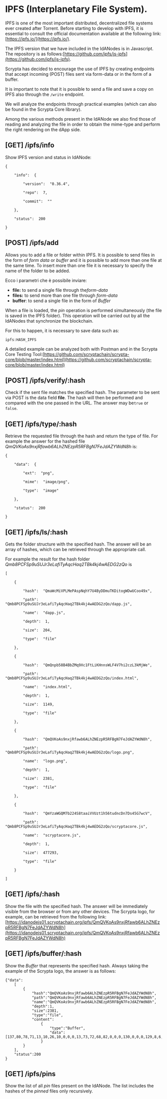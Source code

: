 # IPFS (Interplanetary File System).
IPFS is one of the most important distributed, decentralized file systems ever created after Torrent. Before starting to develop with IPFS, it is essential to consult the official documentation available at the following link: [https://ipfs.io/](https://ipfs.io/).

The IPFS version that we have included in the IdANodes is in Javascript. The repository is as follows:[https://github.com/ipfs/js-ipfs](https://github.com/ipfs/js-ipfs).

Scrypta has decided to encourage the use of IPFS by creating endpoints that accept incoming (POST) files sent via form-data or in the form of a buffer.

It is important to note that it is possible to send a file and save a copy on IPFS also through the `/write` endpoint.

We will analyze the endpoints through practical examples (which can also be found in the Scrypta Core library).

Among the various methods present in the IdANode we also find those of reading and analyzing the file in order to obtain the mime-type and perform the right rendering on the dApp side.

## [GET] /ipfs/info

Show IPFS version and status in IdANode:
```
{

	"info":  {

		"version":  "0.36.4",

		"repo":  7,

		"commit":  ""

	},

	"status":  200

}
```

## [POST] /ipfs/add

Allows you to add a file or folder within IPFS. It is possible to send files in the form of *form data* or *buffer* and it is possible to add more than one file at the same time.
To insert more than one file it is necessary to specify the name of the folder to be added.

Ecco i parametri che è possibile inviare:
- **file:** to send a single file through the*form-data*
- **files:** to send more than one file through *form-data*
- **buffer**: to send a single file in the form of *Buffer*

When a file is loaded, the _pin_ operation is performed simultaneously (the file is saved in the IPFS folder). This operation will be carried out by all the IdANodes that synchronize the blockchain.

For this to happen, it is necessary to save data such as:

```
ipfs:HASH_IPFS
```

A detailed example can be analyzed both with Postman and in the Scrypta Core Testing Tool:[https://github.com/scryptachain/scrypta-core/blob/master/index.html](https://github.com/scryptachain/scrypta-core/blob/master/index.html)

## [POST] /ipfs/verify/:hash

Check if the sent file matches the specified hash. The parameter to be sent via POST is the data field **file**. The hash will then be performed and compared with the one passed in the URL. The answer may be`true` or `false`.

## [GET] /ipfs/type/:hash

Retrieve the requested file through the hash and return the type of file.
For example the answer for the hashed file _QmQVKoAs9nxjRfawb6ALhZNEzpR5RFBgN7FeJdAZYWdN8h_ is:
```
{

	"data":  {
		
		"ext":  "png",

		"mime":  "image/png",

		"type":  "image"

	},

	"status":  200

}
```

## [GET] /ipfs/ls/:hash

Gets the folder structure with the specified hash. The answer will be an array of hashes, which can be retrieved through the appropriate call.

For example the result for the hash folder _Qmb8PCFSp9uSUJr3eLafiTyAqcHaq2TBk4kj4wAEDG2zQo_ is
```
[

	{

		"hash":  "QmaWcMiVPLMePAspNqhY7U4ByDDmuTKDitogWDwUCoo49x",

		"path":  "Qmb8PCFSp9uSUJr3eLafiTyAqcHaq2TBk4kj4wAEDG2zQo/dapp.js",

		"name":  "dapp.js",

		"depth":  1,

		"size":  204,

		"type":  "file"

	},

	{

		"hash":  "QmQnpb58B4BbZMq9Xc1FtLiKHnnsWLF4V7hi2czL3kMjWe",

		"path":  "Qmb8PCFSp9uSUJr3eLafiTyAqcHaq2TBk4kj4wAEDG2zQo/index.html",

		"name":  "index.html",

		"depth":  1,

		"size":  1149,

		"type":  "file"

	},

	{

		"hash":  "QmQVKoAs9nxjRfawb6ALhZNEzpR5RFBgN7FeJdAZYWdN8h",

		"path":  "Qmb8PCFSp9uSUJr3eLafiTyAqcHaq2TBk4kj4wAEDG2zQo/logo.png",

		"name":  "logo.png",

		"depth":  1,

		"size":  2381,

		"type":  "file"

	},

	{

		"hash":  "QmYzaWGQM7b224S8taaiVVUzt1h56tudncDn7Ds45G7wcV",

		"path":  "Qmb8PCFSp9uSUJr3eLafiTyAqcHaq2TBk4kj4wAEDG2zQo/scryptacore.js",

		"name":  "scryptacore.js",

		"depth":  1,

		"size":  477293,

		"type":  "file"

	}

]
```

## [GET] /ipfs/:hash

Show the file with the specified hash. The answer will be immediately visible from the browser or from any other devices. The Scrypta logo, for example, can be retrieved from the following link: [https://idanodejs01.scryptachain.org/ipfs/QmQVKoAs9nxjRfawb6ALhZNEzpR5RFBgN7FeJdAZYWdN8h](https://idanodejs01.scryptachain.org/ipfs/QmQVKoAs9nxjRfawb6ALhZNEzpR5RFBgN7FeJdAZYWdN8h)

## [GET] /ipfs/buffer/:hash

Show the *Buffer* that represents the specified hash. Always taking the example of the Scrypta logo, the answer is as follows:
```
{"data":
	[
		{
			"hash":"QmQVKoAs9nxjRfawb6ALhZNEzpR5RFBgN7FeJdAZYWdN8h",
			"path":"QmQVKoAs9nxjRfawb6ALhZNEzpR5RFBgN7FeJdAZYWdN8h",
			"name":"QmQVKoAs9nxjRfawb6ALhZNEzpR5RFBgN7FeJdAZYWdN8h",
			"depth":1,
			"size":2381,
			"type":"file",
			"content":
				{
					"type":"Buffer",
					"data":[137,80,78,71,13,10,26,10,0,0,0,13,73,72,68,82,0,0,0,130,0,0,0,129,8,6,0,0,0,12,151,98,83,0,0,0,9,112,72,89,115,0,0,11,19,0,0,11,19,1,0,154,156,24,0,0,0,25,116,69,88,116,83,111,102,116,119,97,114,101,0,65,100,111,98,101,32,73,109,97,103,101,82,101,97,100,121,113,201,101,60,0,0,8,218,73,68,65,84,120,218,236,157,223,107,28,85,20,199,207,236,206,110,118,243,163,77,98,218,38,198,216,141,165,244,65,77,11,182,165,4,196,248,230,91,251,160,160,79,93,5,193,199,252,5,178,8,130,143,193,87,65,38,224,171,144,254,7,155,151,130,125,74,31,165,160,9,37,74,85,116,235,75,106,119,147,120,207,246,206,50,217,78,118,103,103,238,207,185,231,192,80,74,218,164,189,243,217,123,190,223,51,231,158,241,142,143,143,193,213,248,249,242,106,141,253,178,206,174,58,187,118,216,181,113,229,209,253,45,23,215,194,115,17,4,6,192,26,191,249,119,99,190,188,199,174,6,3,34,32,16,242,11,64,157,3,240,94,130,63,254,20,119,8,190,75,180,8,4,251,111,254,52,191,249,152,2,46,166,248,22,8,68,192,129,216,37,16,236,206,255,103,5,125,219,77,158,54,118,9,4,187,243,191,168,216,230,64,52,9,4,187,243,191,168,120,200,83,70,64,32,216,157,255,69,69,215,105,176,107,203,86,97,105,37,8,146,242,191,136,176,214,105,88,5,130,162,252,47,10,136,45,155,132,165,21,32,104,202,255,162,2,157,70,96,186,176,52,22,4,131,242,191,19,78,195,56,16,12,206,255,66,133,165,105,78,195,24,16,44,202,255,34,129,216,224,105,163,229,60,8,150,231,127,145,78,35,208,41,44,181,128,144,195,252,47,82,88,106,113,26,74,65,112,32,255,139,138,123,188,22,209,204,21,8,14,230,127,145,78,67,73,179,140,84,16,40,255,219,227,52,132,131,64,249,95,137,176,20,94,194,22,6,2,229,127,229,64,4,32,176,89,38,51,8,148,255,141,112,26,8,196,142,22,16,40,255,27,41,44,83,151,176,71,2,129,242,191,21,145,170,89,38,17,8,60,255,55,216,117,135,242,191,93,78,3,18,54,203,12,4,129,231,127,252,244,223,166,117,205,183,211,136,5,129,231,127,4,224,42,173,99,238,132,101,108,9,187,7,2,207,255,235,236,119,159,121,0,75,180,102,185,7,226,68,179,140,247,99,237,230,202,92,161,176,49,91,240,86,75,0,99,180,70,110,58,13,239,135,139,215,143,175,151,74,180,36,238,234,7,124,142,177,238,125,60,253,198,241,89,223,135,27,227,83,240,78,169,12,85,143,86,199,69,1,217,5,33,252,106,165,80,128,183,170,147,176,90,169,192,172,71,68,228,213,82,198,213,24,78,128,16,141,183,199,39,225,86,165,10,139,12,14,138,92,104,129,129,143,179,79,5,33,140,165,177,10,172,177,180,113,169,72,64,88,24,137,27,92,134,130,16,6,234,136,119,39,206,0,9,75,187,235,5,153,65,136,2,177,82,157,128,213,114,133,132,165,225,2,112,148,24,25,4,18,150,102,10,64,200,120,0,55,53,8,36,44,181,135,208,35,249,66,64,32,97,169,220,1,8,63,58,39,20,4,18,150,102,9,64,237,32,144,176,20,46,0,165,159,130,146,10,66,84,88,94,174,140,195,251,213,113,18,150,201,5,160,210,115,145,74,64,232,23,150,215,198,170,164,35,6,56,0,29,39,165,149,131,16,21,150,183,152,253,124,211,47,210,237,55,96,118,130,54,16,72,88,246,4,96,230,86,244,92,128,16,213,17,55,38,166,92,16,150,70,78,114,53,6,132,40,16,171,12,136,155,229,49,168,228,75,88,62,102,215,247,96,232,196,53,223,164,127,204,124,169,12,203,126,25,224,240,8,30,28,28,192,121,150,54,46,20,125,152,177,88,88,62,59,62,134,221,118,27,254,232,116,176,15,180,134,215,149,23,175,4,48,42,180,239,8,62,251,212,207,179,155,191,228,151,88,74,136,223,1,206,20,139,176,88,242,225,92,193,30,97,249,15,131,121,191,211,134,191,15,15,79,19,135,27,159,239,239,108,57,15,2,2,176,84,26,99,0,248,108,91,74,150,2,48,85,44,149,203,176,80,52,23,136,223,217,141,127,210,233,192,191,241,0,196,218,69,118,109,49,40,90,78,129,80,41,32,0,149,238,205,76,10,64,28,68,175,178,29,98,177,88,130,146,1,50,162,205,86,240,175,163,67,120,252,252,121,55,21,164,20,144,221,2,18,3,98,55,215,32,32,0,203,229,42,44,8,222,222,81,71,212,152,245,212,33,44,17,128,253,195,54,252,214,238,64,71,220,156,137,77,14,68,51,87,32,76,51,177,135,219,249,57,79,238,118,62,139,58,130,233,12,21,194,50,34,0,101,254,152,109,14,68,96,53,8,8,192,50,179,128,51,158,90,197,143,194,242,2,219,37,100,232,8,20,128,79,14,59,178,1,136,211,17,97,218,104,89,3,2,90,64,116,0,83,158,94,203,23,10,203,57,150,138,178,234,136,63,89,254,223,111,39,22,128,178,162,55,232,91,134,142,16,6,66,88,3,168,26,86,4,202,34,44,209,1,100,16,128,50,227,30,183,159,77,35,64,8,45,224,60,75,3,85,11,170,128,73,132,165,36,1,40,43,30,114,32,2,45,32,164,169,1,152,20,113,194,50,20,128,88,0,234,216,247,50,19,212,17,1,135,162,37,29,4,89,22,80,87,132,194,242,41,187,249,138,5,160,204,216,76,163,35,18,129,144,55,0,28,137,109,14,68,51,51,8,186,44,32,133,240,180,209,128,33,101,236,88,16,8,128,92,198,192,50,246,9,16,76,181,128,20,82,116,4,10,203,157,19,32,16,0,78,235,136,110,25,219,251,118,97,229,27,230,171,191,0,154,159,232,92,240,186,202,209,131,131,131,87,122,83,213,190,91,188,86,231,162,130,38,170,230,56,194,74,43,22,1,195,194,218,149,71,247,189,151,230,44,50,32,112,186,42,206,88,164,25,203,57,10,188,233,231,79,41,181,199,130,16,1,98,13,104,234,122,46,0,24,214,213,53,16,132,8,16,53,160,57,204,214,5,86,77,47,38,236,207,72,4,66,4,136,105,158,50,214,9,8,179,5,224,168,157,223,35,129,208,7,5,9,75,51,29,64,170,150,189,212,32,144,176,52,203,1,100,109,226,205,12,66,4,136,107,28,8,18,150,138,4,224,2,251,244,163,5,20,209,197,45,12,132,62,97,73,47,248,146,20,19,133,2,219,1,74,194,251,49,133,131,16,35,44,235,164,35,212,58,0,163,64,32,97,41,78,0,190,198,0,152,44,200,125,6,164,4,132,8,16,107,28,8,18,150,67,4,32,182,210,169,60,180,163,20,4,18,150,106,28,128,53,32,144,176,124,217,1,136,58,127,97,37,8,174,11,75,89,14,192,90,16,92,19,150,178,29,64,46,64,200,179,176,212,121,106,219,90,16,48,62,153,185,84,155,245,253,175,231,253,242,135,243,133,98,217,86,1,248,194,2,250,70,207,131,50,18,4,6,192,26,244,245,65,224,128,45,60,89,149,101,184,134,43,14,192,122,16,24,0,117,24,242,246,217,112,222,210,235,190,153,91,172,13,163,125,140,4,129,221,252,212,61,14,216,121,141,64,76,26,112,246,66,230,76,134,92,131,192,0,16,86,84,154,41,50,17,166,233,48,142,137,14,192,10,16,248,246,95,151,225,6,80,71,44,151,43,74,206,103,154,236,0,140,5,129,111,255,97,254,151,94,31,64,32,22,112,106,75,81,236,145,253,184,54,240,188,132,84,16,208,254,129,198,166,87,81,194,114,80,27,56,129,48,24,0,227,218,215,210,8,75,91,29,128,86,16,248,246,127,7,12,47,15,39,17,150,54,142,251,213,14,2,223,254,173,123,130,24,39,44,85,206,105,204,13,8,188,250,135,0,220,182,121,1,66,97,249,209,228,25,24,119,248,36,56,130,224,143,8,64,168,254,175,230,97,1,158,29,29,193,175,255,61,131,241,41,234,179,245,19,220,252,90,196,254,209,138,185,6,130,200,234,31,133,133,32,200,172,254,81,24,14,66,228,225,79,29,168,237,220,77,16,24,4,1,208,145,119,151,3,199,239,1,154,230,6,188,152,250,253,148,214,196,169,192,57,206,159,50,235,136,102,0,122,117,4,151,211,67,99,238,130,75,255,221,216,183,206,198,22,148,242,86,47,32,16,186,177,201,1,216,141,251,226,192,202,98,92,255,32,129,96,85,244,166,173,14,123,235,108,162,18,179,173,207,20,28,6,161,55,127,57,233,91,103,71,122,214,160,186,201,132,64,72,149,255,241,211,31,140,250,23,83,63,125,52,177,239,192,97,16,54,57,0,205,180,223,32,115,63,66,30,74,209,150,130,208,123,217,151,136,183,206,11,235,80,178,249,225,148,101,32,132,2,80,232,91,231,165,244,44,114,251,217,176,69,71,88,2,194,30,255,244,7,50,190,185,212,46,102,110,63,27,166,235,8,195,65,136,45,0,89,5,66,95,218,64,32,140,124,166,97,40,8,155,124,251,223,81,241,195,84,31,112,49,178,140,109,16,8,137,11,64,86,131,16,163,35,140,40,99,27,0,194,94,4,128,150,142,127,128,246,211,208,38,148,177,53,130,240,144,111,255,129,110,18,77,58,22,95,3,77,101,108,13,32,220,227,0,52,193,144,48,113,80,134,242,50,182,66,16,6,62,1,36,16,78,135,66,73,25,91,50,8,82,10,64,78,129,16,1,66,106,25,91,18,8,82,11,64,78,130,208,167,35,194,180,113,214,80,16,182,249,167,127,11,44,10,171,64,136,177,159,13,17,58,66,16,8,153,159,0,18,8,217,237,103,166,115,152,25,64,192,252,31,240,29,96,215,230,117,180,30,132,190,180,129,59,196,200,101,236,20,32,236,69,0,104,229,97,253,114,3,66,159,253,28,169,140,61,2,8,198,20,128,8,132,209,117,68,125,152,253,76,0,130,146,39,128,4,130,26,29,81,63,205,126,14,0,193,216,2,16,129,144,93,71,188,84,198,238,3,65,219,19,64,2,65,143,142,232,205,124,66,16,216,42,60,246,0,190,132,17,90,192,9,132,124,65,113,231,238,204,220,202,7,191,252,244,149,203,235,240,191,0,3,0,125,220,74,74,112,211,188,121,0,0,0,0,73,69,78,68,174,66,96,130]
				}
		}
	],
	"status":200
}
```

## [GET] /ipfs/pins

Show the list of all _pin_ files present on the IdANode. The list includes the hashes of the _pinned_ files only recursively.
<!--stackedit_data:
eyJoaXN0b3J5IjpbLTIwODEyNjU0OTYsOTA3MjQ3OTksLTc3MT
k5Mjk0MiwxMzE5MTYxMzk0LC0xMjM2OTA2MzQ5LDUxMDk4NzY2
MSwtMTE3OTg2Nzk3OCwtMTQ4MjU3NzA3NSwtMjIwNDk3MjI2LC
0xNTg2MjE0NDYwLDExMjgwODg4NzgsLTIwODg3NDY2MTJdfQ==

-->